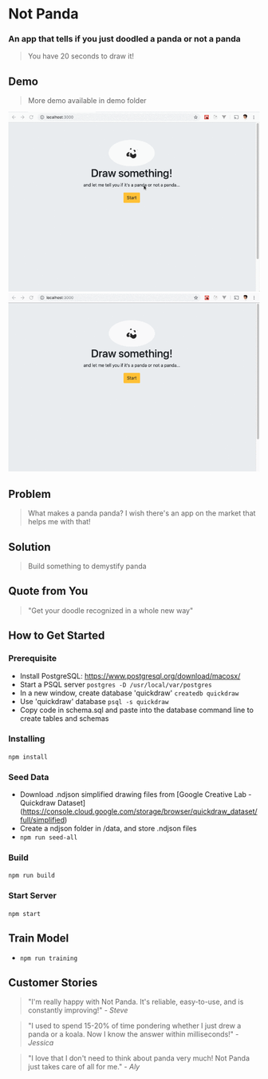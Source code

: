 # Not Panda #

### An app that tells if you just doodled a panda or not a panda ###
  > You have 20 seconds to draw it!
  
## Demo ##
 > More demo available in demo folder
 
 ![Farmers Market Finder Demo](demo/pet-demo.gif)
 ![Farmers Market Finder Demo](demo/panda-demo.gif)

## Problem ##
  > What makes a panda panda? I wish there's an app on the market that helps me with that!

## Solution ##
  > Build something to demystify panda

## Quote from You ##
  > "Get your doodle recognized in a whole new way"

## How to Get Started ##
### Prerequisite
- Install PostgreSQL:
https://www.postgresql.org/download/macosx/
- Start a PSQL server
```postgres -D /usr/local/var/postgres```
- In a new window, create database 'quickdraw'
```createdb quickdraw```
- Use 'quickdraw' database
```psql -s quickdraw```
- Copy code in schema.sql and paste into the database command line to create tables and schemas

### Installing
```npm install```

### Seed Data
- Download .ndjson simplified drawing files from [Google Creative Lab - Quickdraw Dataset] (https://console.cloud.google.com/storage/browser/quickdraw_dataset/full/simplified)
- Create a ndjson folder in /data, and store .ndjson files
- ```npm run seed-all```
 
 ### Build
```npm run build```

### Start Server
```npm start```

## Train Model ##
- ```npm run training```


## Customer Stories ##
  > "I'm really happy with Not Panda. It's reliable, easy-to-use, and is constantly improving!" - *Steve*
  
  > "I used to spend 15-20% of time pondering whether I just drew a panda or a koala. Now I know the answer within milliseconds!" - *Jessica*
  
  > "I love that I don't need to think about panda very much! Not Panda just takes care of all for me." - *Aly*
